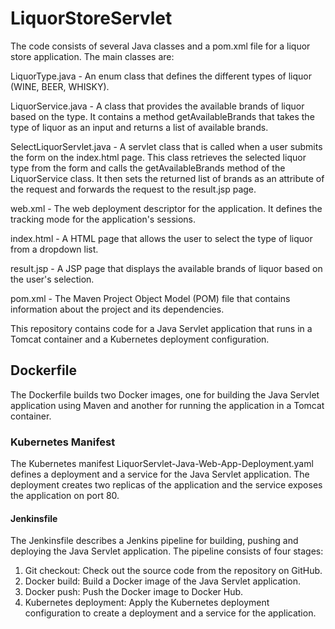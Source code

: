 # LiquorStoreServlet

The code consists of several Java classes and a pom.xml file for a liquor store application. The main classes are:

LiquorType.java - An enum class that defines the different types of liquor (WINE, BEER, WHISKY).

LiquorService.java - A class that provides the available brands of liquor based on the type. It contains a method getAvailableBrands that takes the type of liquor as an input and returns a list of available brands.

SelectLiquorServlet.java - A servlet class that is called when a user submits the form on the index.html page. This class retrieves the selected liquor type from the form and calls the getAvailableBrands method of the LiquorService class. It then sets the returned list of brands as an attribute of the request and forwards the request to the result.jsp page.

web.xml - The web deployment descriptor for the application. It defines the tracking mode for the application's sessions.

index.html - A HTML page that allows the user to select the type of liquor from a dropdown list.

result.jsp - A JSP page that displays the available brands of liquor based on the user's selection.

pom.xml - The Maven Project Object Model (POM) file that contains information about the project and its dependencies.

This repository contains code for a Java Servlet application that runs in a Tomcat container and a Kubernetes deployment configuration.

## Dockerfile

The Dockerfile builds two Docker images, one for building the Java Servlet application using Maven and another for running the application in a Tomcat container.

### Kubernetes Manifest

The Kubernetes manifest LiquorServlet-Java-Web-App-Deployment.yaml defines a deployment and a service for the Java Servlet application. The deployment creates two replicas of the application and the service exposes the application on port 80.

#### Jenkinsfile

The Jenkinsfile describes a Jenkins pipeline for building, pushing and deploying the Java Servlet application. The pipeline consists of four stages:

1. Git checkout: Check out the source code from the repository on GitHub.
2. Docker build: Build a Docker image of the Java Servlet application.
3. Docker push: Push the Docker image to Docker Hub.
4. Kubernetes deployment: Apply the Kubernetes deployment configuration to create a deployment and a service for the application.
